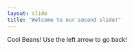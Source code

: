 ```yaml
---
layout: slide
title: "Welcome to our second slide!"
---
```

Cool Beans!
Use the left arrow to go back!
